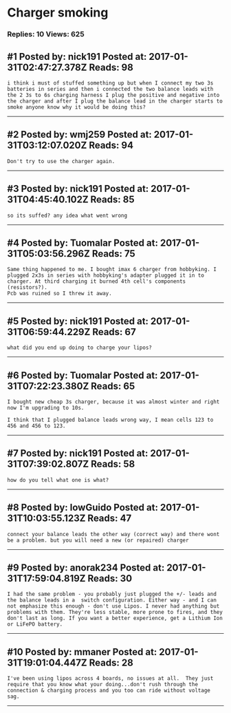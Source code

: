 # Charger smoking

### Replies: 10 Views: 625

## \#1 Posted by: nick191 Posted at: 2017-01-31T02:47:27.378Z Reads: 98

```
i think i must of stuffed something up but when I connect my two 3s batteries in series and then i connected the two balance leads with the 2 3s to 6s charging harness I plug the positive and negative into the charger and after I plug the balance lead in the charger starts to smoke anyone know why it would be doing this?
```

---
## \#2 Posted by: wmj259 Posted at: 2017-01-31T03:12:07.020Z Reads: 94

```
Don't try to use the charger again.
```

---
## \#3 Posted by: nick191 Posted at: 2017-01-31T04:45:40.102Z Reads: 85

```
so its suffed? any idea what went wrong
```

---
## \#4 Posted by: Tuomalar Posted at: 2017-01-31T05:03:56.296Z Reads: 75

```
Same thing happened to me. I bought imax 6 charger from hobbyking. I plugged 2x3s in series with hobbyking's adapter plugged it in to charger. At third charging it burned 4th cell's components (resistors?).
Pcb was ruined so I threw it away.
```

---
## \#5 Posted by: nick191 Posted at: 2017-01-31T06:59:44.229Z Reads: 67

```
what did you end up doing to charge your lipos?
```

---
## \#6 Posted by: Tuomalar Posted at: 2017-01-31T07:22:23.380Z Reads: 65

```
I bought new cheap 3s charger, because it was almost winter and right now I'm upgrading to 10s.

I think that I plugged balance leads wrong way, I mean cells 123 to 456 and 456 to 123.
```

---
## \#7 Posted by: nick191 Posted at: 2017-01-31T07:39:02.807Z Reads: 58

```
how do you tell what one is what?
```

---
## \#8 Posted by: lowGuido Posted at: 2017-01-31T10:03:55.123Z Reads: 47

```
connect your balance leads the other way (correct way) and there wont be a problem. but you will need a new (or repaired) charger
```

---
## \#9 Posted by: anorak234 Posted at: 2017-01-31T17:59:04.819Z Reads: 30

```
I had the same problem - you probably just plugged the +/- leads and the balance leads in a  switch configuration. Either way - and I can not emphasize this enough - don't use Lipos. I never had anything but problems with them. They're less stable, more prone to fires, and they don't last as long. If you want a better experience, get a Lithium Ion or LiFePO battery.
```

---
## \#10 Posted by: mmaner Posted at: 2017-01-31T19:01:04.447Z Reads: 28

```
I've been using lipos across 4 boards, no issues at all.  They just require that you know what your doing...don't rush through the connection & charging process and you too can ride without voltage sag.
```

---
